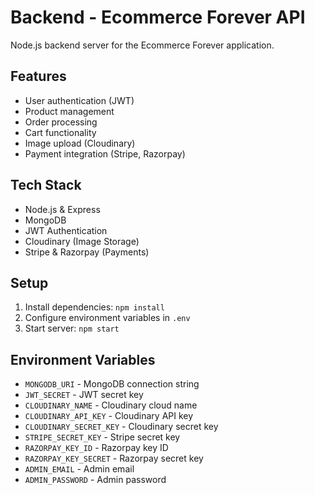 # Backend - Ecommerce Forever API

Node.js backend server for the Ecommerce Forever application.

## Features
- User authentication (JWT)
- Product management
- Order processing
- Cart functionality
- Image upload (Cloudinary)
- Payment integration (Stripe, Razorpay)

## Tech Stack
- Node.js & Express
- MongoDB
- JWT Authentication
- Cloudinary (Image Storage)
- Stripe & Razorpay (Payments)

## Setup
1. Install dependencies: `npm install`
2. Configure environment variables in `.env`
3. Start server: `npm start`

## Environment Variables
- `MONGODB_URI` - MongoDB connection string
- `JWT_SECRET` - JWT secret key
- `CLOUDINARY_NAME` - Cloudinary cloud name
- `CLOUDINARY_API_KEY` - Cloudinary API key
- `CLOUDINARY_SECRET_KEY` - Cloudinary secret key
- `STRIPE_SECRET_KEY` - Stripe secret key
- `RAZORPAY_KEY_ID` - Razorpay key ID
- `RAZORPAY_KEY_SECRET` - Razorpay secret key
- `ADMIN_EMAIL` - Admin email
- `ADMIN_PASSWORD` - Admin password